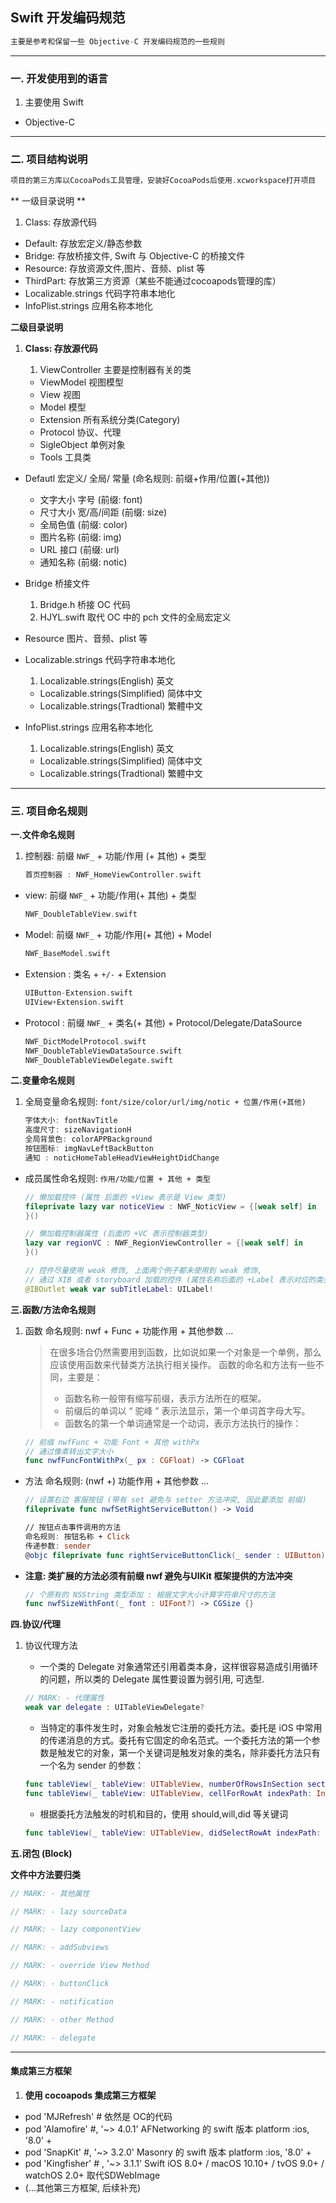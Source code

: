## Swift 开发编码规范

```Swift
主要是参考和保留一些 Objective-C 开发编码规范的一些规则
```


---


### 一. 开发使用到的语言

1. 主要使用 Swift 
*  Objective-C


---

### 二. 项目结构说明

```Swift
项目的第三方库以CocoaPods工具管理，安装好CocoaPods后使用.xcworkspace打开项目  
```

** 一级目录说明 **

1. Class: 存放源代码
* Default: 存放宏定义/静态参数
* Bridge: 存放桥接文件, Swift 与 Objective-C 的桥接文件
* Resource: 存放资源文件,图片、音频、plist 等
* ThirdPart: 存放第三方资源（某些不能通过cocoapods管理的库）
* Localizable.strings 代码字符串本地化
* InfoPlist.strings 应用名称本地化

**二级目录说明**

1. **Class: 存放源代码**

    1. ViewController 主要是控制器有关的类
    * ViewModel 视图模型
    * View 视图   
    * Model 模型
    * Extension 所有系统分类(Category)
    * Protocol 协议、代理
    * SigleObject 单例对象
    * Tools 工具类

* Defautl 宏定义/ 全局/ 常量 (命名规则: 前缀+作用/位置(+其他))

    * 文字大小 字号 (前缀: font)
    * 尺寸大小 宽/高/间距 (前缀: size)
    * 全局色值 (前缀: color)
    * 图片名称 (前缀: img)
    * URL 接口 (前缀: url)
    * 通知名称 (前缀: notic)

* Bridge 桥接文件

    1. Bridge.h 桥接 OC 代码
    2. HJYL.swift 取代 OC 中的 pch 文件的全局宏定义

- Resource 图片、音频、plist 等

- Localizable.strings 代码字符串本地化

    1. Localizable.strings(English) 英文
    * Localizable.strings(Simplified) 简体中文
    * Localizable.strings(Tradtional) 繁體中文
    
- InfoPlist.strings 应用名称本地化

    1. Localizable.strings(English) 英文
    * Localizable.strings(Simplified) 简体中文
    * Localizable.strings(Tradtional) 繁體中文

---

### 三. 项目命名规则

**一.文件命名规则**

1. 控制器: 前缀 `NWF_` + 功能/作用 (+ 其他) + 类型

    ```Swift
    首页控制器 : NWF_HomeViewController.swift
    ```

* view: 前缀 `NWF_` + 功能/作用(+ 其他) + 类型

    ```Swift
    NWF_DoubleTableView.swift
    ```

* Model: 前缀 `NWF_` + 功能/作用(+ 其他) + Model

    ```Swift
    NWF_BaseModel.swift 
    ```

* Extension : 类名 + `+/-` + Extension

    ```Swift
    UIButton-Extension.swift
    UIView+Extension.swift
    ```

* Protocol : 前缀 `NWF_` + 类名(+ 其他) + Protocol/Delegate/DataSource

    ```Swift
    NWF_DictModelProtocol.swift
    NWF_DoubleTableViewDataSource.swift
    NWF_DoubleTableViewDelegate.swift
    ```


**二.变量命名规则**

1. 全局变量命名规则: `font/size/color/url/img/notic + 位置/作用(+其他)`

    ```Swift
    字体大小: fontNavTitle
    高度尺寸: sizeNavigationH
    全局背景色: colorAPPBackground
    按钮图标: imgNavLeftBackButton
    通知 : noticHomeTableHeadViewHeightDidChange
    ```
    
* 成员属性命名规则: `作用/功能/位置 + 其他 + 类型`

    ```Swift
    // 懒加载控件 (属性 后面的 +View 表示是 View 类型)
    fileprivate lazy var noticeView : NWF_NoticView = {[weak self] in
    }()
    
    // 懒加载控制器属性 (后面的 +VC 表示控制器类型)
    lazy var regionVC : NWF_RegionViewController = {[weak self] in
    }()
    
    // 控件尽量使用 weak 修饰, 上面两个例子都未使用到 weak 修饰, 
    // 通过 XIB 或者 storyboard 加载的控件 (属性名称后面的 +Label 表示对应的类型)
    @IBOutlet weak var subTitleLabel: UILabel!
    ```

**三.函数/方法命名规则**

1. 函数 命名规则: nwf + Func + 功能作用 + 其他参数 ...

    > 在很多场合仍然需要用到函数，比如说如果一个对象是一个单例，那么应该使用函数来代替类方法执行相关操作。
    > 函数的命名和方法有一些不同，主要是：
    > * 函数名称一般带有缩写前缀，表示方法所在的框架。
    > * 前缀后的单词以 “ 驼峰 ” 表示法显示，第一个单词首字母大写。
    > * 函数名的第一个单词通常是一个动词，表示方法执行的操作：

    ```Swift
    // 前缀 nwfFunc + 功能 Font + 其他 withPx 
    // 通过像素转出文字大小
    func nwfFuncFontWithPx(_ px : CGFloat) -> CGFloat
    ```

* 方法 命名规则: (nwf +) 功能作用 + 其他参数 ...

    ```Swift
    // 设置右边 客服按钮 (带有 set 避免与 setter 方法冲突, 因此要添加 前缀)
    fileprivate func nwfSetRightServiceButton() -> Void
    
    // 按钮点击事件调用的方法
    命名规则: 按钮名称 + Click 
    传递参数: sender
    @objc fileprivate func rightServiceButtonClick(_ sender : UIButton) -> Void
    ```
    
* **注意: 类扩展的方法必须有前缀 nwf 避免与UIKit 框架提供的方法冲突**
    
    ```Swift
    // 个原有的 NSString 类型添加 : 根据文字大小计算字符串尺寸的方法
    func nwfSizeWithFont(_ font : UIFont?) -> CGSize {}
    ```
    
    
**四.协议/代理**

1. 协议代理方法

    - 一个类的 Delegate 对象通常还引用着类本身，这样很容易造成引用循环的问题，所以类的 Delegate 属性要设置为弱引用, 可选型.

    ```Swift
    // MARK: - 代理属性
    weak var delegate : UITableViewDelegate?
    ```
    
    - 当特定的事件发生时，对象会触发它注册的委托方法。委托是 iOS 中常用的传递消息的方式。委托有它固定的命名范式。一个委托方法的第一个参数是触发它的对象，第一个关键词是触发对象的类名，除非委托方法只有一个名为 sender 的参数：

    ```swift
    func tableView(_ tableView: UITableView, numberOfRowsInSection section: Int) -> Int {}
    func tableView(_ tableView: UITableView, cellForRowAt indexPath: IndexPath) -> UITableViewCell {}
    ```
    
    - 根据委托方法触发的时机和目的，使用 should,will,did 等关键词
    
    ```Swift
    func tableView(_ tableView: UITableView, didSelectRowAt indexPath: IndexPath) {}
    ```

**五.闭包 (Block)**


    
**文件中方法要归类**

```Swift
// MARK: - 其他属性

// MARK: - lazy sourceData

// MARK: - lazy componentView

// MARK: - addSubviews

// MARK: - override View Method

// MARK: - buttonClick

// MARK: - notification

// MARK: - other Method

// MARK: - delegate
```

---






#### 集成第三方框架

1. **使用 cocoapods 集成第三方框架**
* pod 'MJRefresh' \# 依然是 OC的代码
* pod 'Alamofire' \#, '~> 4.0.1' AFNetworking 的 swift 版本 platform :ios, '8.0' +
* pod 'SnapKit' \#, '~> 3.2.0' Masonry 的 swift 版本 platform :ios, '8.0' +
* pod 'Kingfisher' \# , '~> 3.1.1' Swift iOS 8.0+ / macOS 10.10+ / tvOS 9.0+ / watchOS 2.0+ 取代SDWebImage
* (...其他第三方框架, 后续补充)


